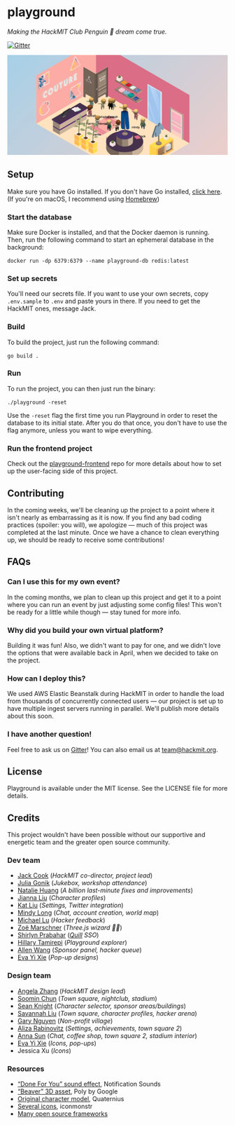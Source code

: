 # playground

_Making the HackMIT Club Penguin 🐧 dream come true._

[![Gitter](https://badges.gitter.im/HackMIT/playground.svg)](https://gitter.im/HackMIT/playground?utm_source=badge&utm_medium=badge&utm_campaign=pr-badge)

![Dabbing in Playground](img/banner.png)

## Setup

Make sure you have Go installed. If you don't have Go installed, [click here](https://golang.org/doc/install). (If you're on macOS, I recommend using [Homebrew](https://brew.sh))

### Start the database

Make sure Docker is installed, and that the Docker daemon is running. Then, run the following command to start an ephemeral database in the background:

```
docker run -dp 6379:6379 --name playground-db redis:latest
```

### Set up secrets

You'll need our secrets file. If you want to use your own secrets, copy `.env.sample` to `.env` and paste yours in there. If you need to get the HackMIT ones, message Jack.

### Build

To build the project, just run the following command:

```
go build .
```

### Run

To run the project, you can then just run the binary:

```
./playground -reset
```

Use the `-reset` flag the first time you run Playground in order to reset the database to its initial state. After you do that once, you don't have to use the flag anymore, unless you want to wipe everything.

### Run the frontend project

Check out the [playground-frontend](https://github.com/hackmit/playground-frontend) repo for more details about how to set up the user-facing side of this project.

## Contributing

In the coming weeks, we'll be cleaning up the project to a point where it isn't nearly as embarrassing as it is now. If you find any bad coding practices (spoiler: you will), we apologize — much of this project was completed at the last minute. Once we have a chance to clean everything up, we should be ready to receive some contributions!

## FAQs

### Can I use this for my own event?

In the coming months, we plan to clean up this project and get it to a point where you can run an event by just adjusting some config files! This won't be ready for a little while though — stay tuned for more info.

### Why did you build your own virtual platform?

Building it was fun! Also, we didn't want to pay for one, and we didn't love the options that were available back in April, when we decided to take on the project.

### How can I deploy this?

We used AWS Elastic Beanstalk during HackMIT in order to handle the load from thousands of concurrently connected users — our project is set up to have multiple ingest servers running in parallel. We'll publish more details about this soon.

### I have another question!

Feel free to ask us on [Gitter](https://gitter.im/HackMIT/playground)! You can also email us at team@hackmit.org.

## License

Playground is available under the MIT license. See the LICENSE file for more details.

## Credits

This project wouldn't have been possible without our supportive and energetic team and the greater open source community.

### Dev team

- [Jack Cook](https://jackcook.com) (_HackMIT co-director, project lead_)
- [Julia Gonik](https://linkedin.com/in/julia-gonik-44813917a) (_Jukebox, workshop attendance_)
- [Natalie Huang](https://linkedin.com/in/natalie-huang-09bba6178) (_A billion last-minute fixes and improvements_)
- [Jianna Liu](https://linkedin.com/in/jianna-liu-90747413b) (_Character profiles_)
- [Kat Liu](https://linkedin.com/in/kaxili) (_Settings, Twitter integration_)
- [Mindy Long](https://mlong93.github.io) (_Chat, account creation, world map_)
- [Michael Lu](https://linkedin.com/in/michael-lee-lu) (_Hacker feedback_)
- [Zoë Marschner](http://zoemarschner.com) (_Three.js wizard 🧙‍♀️_)
- [Shirlyn Prabahar](https://github.com/pshirlyn) (_[Quill](https://github.com/techx/quill) SSO_)
- [Hillary Tamirepi](https://linkedin.com/in/hillary-tamirepi-937660175) (_Playground explorer_)
- [Allen Wang](https://github.com/AllenWang314) (_Sponsor panel, hacker queue_)
- [Eva Yi Xie](https://linkedin.com/in/eva-yi-xie1128) (_Pop-up designs_)

### Design team

- [Angela Zhang](https://www.linkedin.com/in/awzhang) (_HackMIT design lead_)
- [Soomin Chun](https://linkedin.com/in/soomin-chun-95889b173) (_Town square, nightclub, stadium_)
- [Sean Knight](https://knightsean00.github.io) (_Character selector, sponsor areas/buildings_)
- [Savannah Liu](https://linkedin.com/in/savannah-liu-291674197) (_Town square, character profiles, hacker arena_)
- [Gary Nguyen](https://linkedin.com/in/gary-nguyen-mit) (_Non-profit village_)
- [Aliza Rabinovitz](https://linkedin.com/in/alizarabinovitz) (_Settings, achievements, town square 2_)
- [Anna Sun](https://linkedin.com/in/annasun19) (_Chat, coffee shop, town square 2, stadium interior_)
- [Eva Yi Xie](https://linkedin.com/in/eva-yi-xie1128) (_Icons, pop-ups_)
- Jessica Xu (_Icons_)

### Resources

- [“Done For You” sound effect](https://notificationsounds.com/notification-sounds/done-for-you-612), Notification Sounds
- [“Beaver” 3D asset](https://poly.google.com/view/fwtA7VLrXPr), Poly by Google
- [Original character model](http://quaternius.com), Quaternius
- [Several icons](http://iconmonstr.com), iconmonstr
- [Many open source frameworks](https://github.com/hackmit/playground/blob/master/go.mod)
